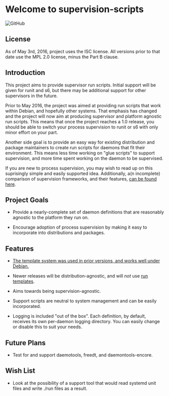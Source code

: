 # Welcome to supervision-scripts
![GitHub](https://img.shields.io/github/license/apayne/supervision-scripts?style=flat-square)

## License #

As of May 3rd, 2016, project uses the ISC license.  All versions prior to that date use the MPL 2.0 license, minus the Part B clause.

## Introduction #

This project aims to provide supervisor run scripts.  Initial support will be given for runit and s6, but there may be additional support for other supervisors in the future.

Prior to May 2016, the project was aimed at providing run scripts that work within Debian, and hopefully other systems.  That emphasis has changed and the project will now aim at producing supervisor and platform agnostic run scripts.  This means that once the project reaches a 1.0 release, you should be able to switch your process supervision to runit or s6 with only minor effort on your part.

Another side goal is to provide an easy way for existing distribution and package maintainers to create run scripts for daemons that fit their environment.  This means less time working on "glue scripts" to support supervision, and more time spent working on the daemon to be supervised.

If you are new to process supervision, you may wish to read up on this suprisingly simple and easily supported idea.  Additionally, a(n incomplete) comparison of supervision frameworks, and their features, [can be found here](https://github.com/apayne/supervision-scripts/blob/master/Comparison.md).


## Project Goals #

* Provide a nearly-complete set of daemon definitions that are reasonably agnostic to the platform they run on.

* Encourage adoption of process supervision by making it easy to incorporate into distributions and packages.

## Features #

* [The template system was used in prior versions, and works well under Debian.](https://bitbucket.org/avery_payne/supervision-scripts/wiki/Templates)

* Newer releases will be distribution-agnostic, and will *not* use [run templates](https://bitbucket.org/avery_payne/supervision-scripts/wiki/Templates).

* Aims towards being supervision-agnostic.

* Support scripts are neutral to system management and can be easily incorporated.

* Logging is included "out of the box". Each definition, by default, receives its own per-daemon logging directory.  You can easily change or disable this to suit your needs.


## Future Plans #

* Test for and support daemotools, freedt, and daemontools-encore.

## Wish List #

* Look at the possibility of a support tool that would read systemd unit files and write ./run files as a result.
